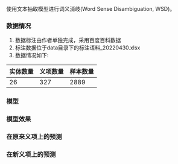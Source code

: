 使用文本抽取模型进行词义消岐(Word Sense Disambiguation, WSD)。

### 数据情况

1. 数据标注由作者单独完成，采用百度百科数据
2. 标注数据位于data目录下的标注语料_20220430.xlsx
3. 数据情况如下:

| 实体数量|义项数量|样本数量|
|------|--|---|
|26|327|2889|

### 模型

### 模型效果

### 在原来义项上的预测

### 在新义项上的预测

